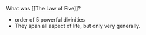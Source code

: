 What was [[The Law of Five]]?
- order of 5 powerful divinities
- They span all aspect of life, but only very generally. 